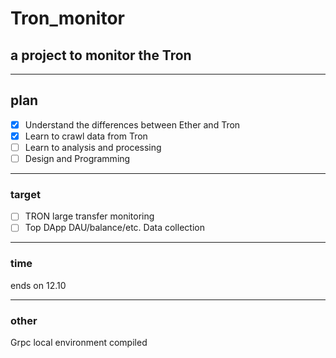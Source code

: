 # Tron_monitor
## a project to monitor the Tron

------

## plan

- [x] Understand the differences between Ether and Tron
- [x] Learn to crawl data from Tron
- [ ] Learn to analysis and processing
- [ ] Design and Programming

---------

### target

- [ ] TRON large transfer monitoring
- [ ] Top DApp DAU/balance/etc. Data collection

-----

### time

ends on 12.10

----

### other

Grpc local environment compiled

